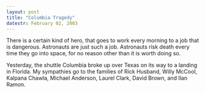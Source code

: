```yaml
---
layout: post
title: "Columbia Tragedy"
datestr: February 02, 2003
---
```


There is a certain kind of hero, that goes to work every morning to a job that is dangerous. Astronauts are just such a job. Astronauts risk death every time they go into space, for no reason other than it is worth doing so.

Yesterday, the shuttle Columbia broke up over Texas on its way to a landing in Florida. My sympathies go to the families of Rick Husband, Willy McCool, Kalpana Chawla, Michael Anderson, Laurel Clark, David Brown, and Ilan Ramon.

